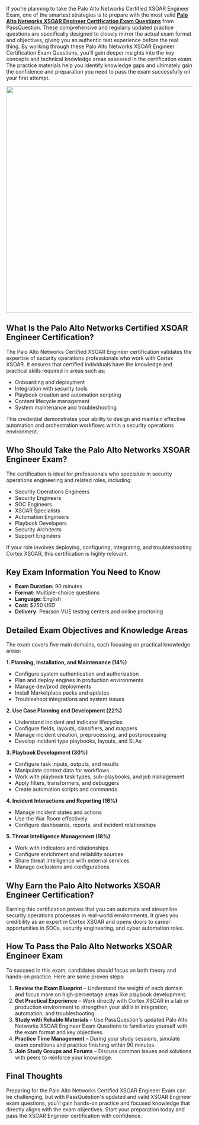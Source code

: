 <p>If you&#39;re planning to take the Palo Alto Networks Certified XSOAR Engineer Exam, one of the smartest strategies is to prepare with the most valid <strong><a href="https://www.passquestion.com/xsoar-engineer.html">Palo Alto Networks XSOAR Engineer Certification Exam Questions</a></strong> from PassQuestion. These comprehensive and regularly updated practice questions are specifically designed to closely mirror the actual exam format and objectives, giving you an authentic test experience before the real thing. By working through these Palo Alto Networks XSOAR Engineer Certification Exam Questions, you&#39;ll gain deeper insights into the key concepts and technical knowledge areas assessed in the certification exam. The practice materials help you identify knowledge gaps and ultimately gain the confidence and preparation you need to pass the exam successfully on your first attempt.</p>

<p><img alt="" src="https://www.passquestion.com/uploads/pqcom/images/20250829/bf58b0e50cfef06e0fb72a380ee84f2f.jpg" style="height:610px; width:610px" /></p>

<h2><strong>What Is the Palo Alto Networks Certified XSOAR Engineer Certification?</strong></h2>

<p>The Palo Alto Networks Certified XSOAR Engineer certification validates the expertise of security operations professionals who work with Cortex XSOAR. It ensures that certified individuals have the knowledge and practical skills required in areas such as:</p>

<ul>
	<li>Onboarding and deployment</li>
	<li>Integration with security tools</li>
	<li>Playbook creation and automation scripting</li>
	<li>Content lifecycle management</li>
	<li>System maintenance and troubleshooting</li>
</ul>

<p>This credential demonstrates your ability to design and maintain effective automation and orchestration workflows within a security operations environment.</p>

<h2><strong>Who Should Take the Palo Alto Networks XSOAR Engineer Exam?</strong></h2>

<p>The certification is ideal for professionals who specialize in security operations engineering and related roles, including:</p>

<ul>
	<li>Security Operations Engineers</li>
	<li>Security Engineers</li>
	<li>SOC Engineers</li>
	<li>XSOAR Specialists</li>
	<li>Automation Engineers</li>
	<li>Playbook Developers</li>
	<li>Security Architects</li>
	<li>Support Engineers</li>
</ul>

<p>If your role involves deploying, configuring, integrating, and troubleshooting Cortex XSOAR, this certification is highly relevant.</p>

<h2><strong>Key Exam Information You Need to Know</strong></h2>

<ul>
	<li><strong>Exam Duration:</strong> 90 minutes</li>
	<li><strong>Format:</strong> Multiple-choice questions</li>
	<li><strong>Language:</strong> English</li>
	<li><strong>Cost:</strong> $250 USD</li>
	<li><strong>Delivery:</strong> Pearson VUE testing centers and online proctoring</li>
</ul>

<h2><strong>Detailed Exam Objectives and Knowledge Areas</strong></h2>

<p>The exam covers five main domains, each focusing on practical knowledge areas:</p>

<p><strong>1. Planning, Installation, and Maintenance (14%)</strong></p>

<ul>
	<li>Configure system authentication and authorization</li>
	<li>Plan and deploy engines in production environments</li>
	<li>Manage dev/prod deployments</li>
	<li>Install Marketplace packs and updates</li>
	<li>Troubleshoot integrations and system issues</li>
</ul>

<p><strong>2. Use Case Planning and Development (22%)</strong></p>

<ul>
	<li>Understand incident and indicator lifecycles</li>
	<li>Configure fields, layouts, classifiers, and mappers</li>
	<li>Manage incident creation, preprocessing, and postprocessing</li>
	<li>Develop incident type playbooks, layouts, and SLAs</li>
</ul>

<p><strong>3. Playbook Development (30%)</strong></p>

<ul>
	<li>Configure task inputs, outputs, and results</li>
	<li>Manipulate context data for workflows</li>
	<li>Work with playbook task types, sub-playbooks, and job management</li>
	<li>Apply filters, transformers, and debuggers</li>
	<li>Create automation scripts and commands</li>
</ul>

<p><strong>4. Incident Interactions and Reporting (16%)</strong></p>

<ul>
	<li>Manage incident states and actions</li>
	<li>Use the War Room effectively</li>
	<li>Configure dashboards, reports, and incident relationships</li>
</ul>

<p><strong>5. Threat Intelligence Management (18%)</strong></p>

<ul>
	<li>Work with indicators and relationships</li>
	<li>Configure enrichment and reliability sources</li>
	<li>Share threat intelligence with external services</li>
	<li>Manage exclusions and configurations</li>
</ul>

<h2><strong>Why Earn the Palo Alto Networks XSOAR Engineer Certification?</strong></h2>

<p>Earning this certification proves that you can automate and streamline security operations processes in real-world environments. It gives you credibility as an expert in Cortex XSOAR and opens doors to career opportunities in SOCs, security engineering, and cyber automation roles.</p>

<h2><strong>How To Pass the Palo Alto Networks XSOAR Engineer Exam</strong></h2>

<p>To succeed in this exam, candidates should focus on both theory and hands-on practice. Here are some proven steps:</p>

<ol>
	<li><strong>Review the Exam Blueprint</strong> &ndash; Understand the weight of each domain and focus more on high-percentage areas like playbook development.</li>
	<li><strong>Get Practical Experience</strong> &ndash; Work directly with Cortex XSOAR in a lab or production environment to strengthen your skills in integration, automation, and troubleshooting.</li>
	<li><strong>Study with Reliable Materials</strong> &ndash; Use PassQuestion&#39;s updated Palo Alto Networks XSOAR Engineer Exam Questions to familiarize yourself with the exam format and key objectives.</li>
	<li><strong>Practice Time Management</strong> &ndash; During your study sessions, simulate exam conditions and practice finishing within 90 minutes.</li>
	<li><strong>Join Study Groups and Forums</strong> &ndash; Discuss common issues and solutions with peers to reinforce your knowledge.</li>
</ol>

<h2><strong>Final Thoughts</strong></h2>

<p>Preparing for the Palo Alto Networks Certified XSOAR Engineer Exam can be challenging, but with PassQuestion&#39;s updated and valid XSOAR Engineer exam questions, you&#39;ll gain hands-on practice and focused knowledge that directly aligns with the exam objectives. Start your preparation today and pass the XSOAR Engineer certification with confidence.</p>

<p><!-- notionvc: a1b4b02e-df83-4cff-91d7-e5f38ca5f029 --></p>
